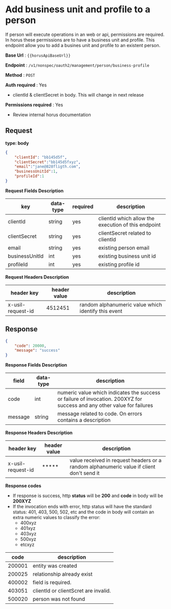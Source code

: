 # Add business unit and profile to a person

If person will execute operations in an web or api, permissions are required. In horus these permissions are to have a business unit and profile. This endpoint allow you to add a busines unit and profile to an existent person.

**Base Url** : `{{horusApiBaseUrl}}`

**Endpoint** : `/v1/nonspec/oauth2/management/person/business-profile`

**Method** : `POST`

**Auth required** : Yes

- clientId & clientSecret in body. This will change in next release

**Permissions required** : Yes

- Review internal horus documentation

## Request

**type: body**

```json
{
    "clientId": "bb145d5f",
    "clientSecret":"bb145d5fxyz",
    "email":"jane@828fligth.com",
    "businessUnitId":1,
    "profileId":1
}
```

**Request Fields Description**

| key | data-type | required | description |
|------------|--------------|-------------|-------------|
| clientId  |  string | yes | clientId which allow the execution of this endpoint |
| clientSecret  |  string | yes | clientSecret related to clientId |
| email  |  string | yes | existing person email|
| businessUnitId  |  int | yes | existing business unit id|
| profileId  |  int | yes | existing profile id|

**Request Headers Description**

| header key | header value | description |
|------------|--------------|-------------|
| x-usil-request-id  |  4512451 | random alphanumeric value which identify this event |


## Response

```json
{
    "code": 20000,
    "message": "success"
}
```

**Response Fields Description**


| field | data-type | description |
|------------|--------------|-------------|
| code  | int | numeric value which indicates the success or failure of invocation. 200XYZ for success and any other value for failures  |
| message  | string | message related to code. On errors contains a description  |

**Response Headers Description**

| header key | header value | description |
|------------|--------------|-------------|
| x-usil-request-id  |  ***** | value received in request headers or a  random alphanumeric value if client don't send it|

**Response codes**

- If response is success, http **status** will be **200** and **code** in body will be **200XYZ**
- If the invocation ends with error, http status will have the standard status: 401, 403, 500, 502, etc and the code in body will contain an extra numeric values to classify the error:
  - 400xyz
  - 401xyz
  - 403xyz
  - 500xyz
  - etcxyz


| code | description |
|------------|-------------|
| 200001  | entity was created  |
| 200025  | relationship already exist  |
| 400002  | field is required.  |
| 403051  | clientId or clientScret are invalid.  |
| 500020  | person was not found  |
